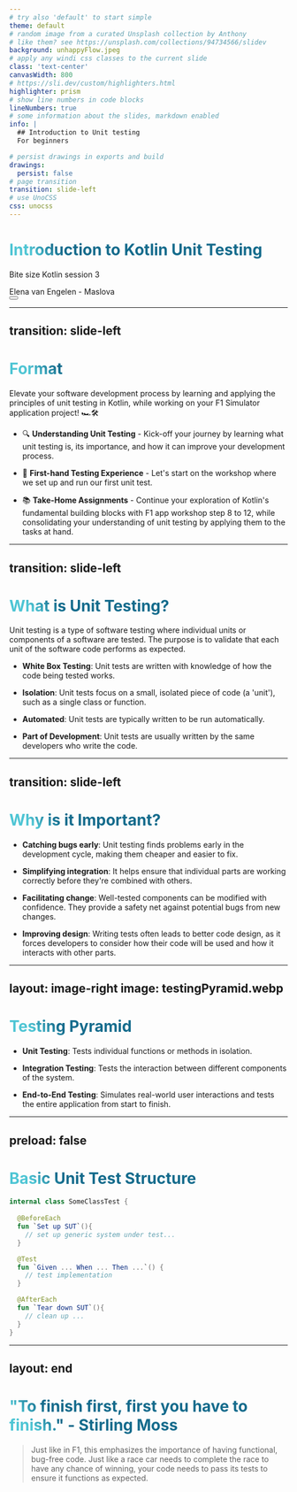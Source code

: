 ```yaml
---
# try also 'default' to start simple
theme: default
# random image from a curated Unsplash collection by Anthony
# like them? see https://unsplash.com/collections/94734566/slidev
background: unhappyFlow.jpeg
# apply any windi css classes to the current slide
class: 'text-center'
canvasWidth: 800
# https://sli.dev/custom/highlighters.html
highlighter: prism
# show line numbers in code blocks
lineNumbers: true
# some information about the slides, markdown enabled
info: |
  ## Introduction to Unit testing
  For beginners

# persist drawings in exports and build
drawings:
  persist: false
# page transition
transition: slide-left
# use UnoCSS
css: unocss
---
```


# Introduction to Kotlin Unit Testing 

Bite size Kotlin session 3

<div class="pt-12">
    Elena van Engelen - Maslova
</div>

<div class="abs-br m-6 flex gap-2">
  <button @click="$slidev.nav.openInEditor()" title="Open in Editor" class="text-xl slidev-icon-btn opacity-50 !border-none !hover:text-white">
    <carbon:edit />
  </button>
  <a href="https://github.com/elenavanengelenmaslova/kotlin-unit-testing-presentation" target="_blank" alt="GitHub"
    class="text-xl slidev-icon-btn opacity-50 !border-none !hover:text-white">
    <carbon-logo-github />
  </a>
</div>

<!--

-->

---
transition: slide-left
---

# Format

Elevate your software development process by learning and applying the principles of unit testing in Kotlin, while working on your F1 Simulator application project! 🏎️️🛠️


<v-clicks>

- 🔍 **Understanding Unit Testing** - Kick-off your journey by learning what unit testing is, its importance, and how it can improve your development process.

- 🧪 **First-hand Testing Experience** - Let's start on the workshop where we set up and run our first unit test.

- 📚 **Take-Home Assignments** -  Continue your exploration of Kotlin's fundamental building blocks with F1 app workshop step 8 to 12, while consolidating your understanding of unit testing by applying them to the tasks at hand.

</v-clicks>

<style>
h1 {
  background-color: #2B90B6;
  background-image: linear-gradient(45deg, #4EC5D4 10%, #146b8c 20%);
  background-size: 100%;
  -webkit-background-clip: text;
  -moz-background-clip: text;
  -webkit-text-fill-color: transparent;
  -moz-text-fill-color: transparent;
}
</style>

<!--
Here is another comment.
-->

---
transition: slide-left
---

# What is Unit Testing?

Unit testing is a type of software testing where individual units or components of a software are tested. The purpose is to validate that each unit of the software code performs as expected.

<v-clicks>

* **White Box Testing**: Unit tests are written with knowledge of how the code being tested works. 

* **Isolation**: Unit tests focus on a small, isolated piece of code (a 'unit'), such as a single class or function. 

* **Automated**: Unit tests are typically written to be run automatically. 

* **Part of Development**: Unit tests are usually written by the same developers who write the code. 

</v-clicks>

---
transition: slide-left
---

# Why is it Important?

<v-clicks>

 * **Catching bugs early**: Unit testing finds problems early in the development cycle, making them cheaper and easier to fix.

 * **Simplifying integration**: It helps ensure that individual parts are working correctly before they're combined with others.

 * **Facilitating change**: Well-tested components can be modified with confidence. They provide a safety net against potential bugs from new changes.
 
 * **Improving design**: Writing tests often leads to better code design, as it forces developers to consider how their code will be used and how it interacts with other parts.

</v-clicks>

---
layout: image-right
image: testingPyramid.webp
---

# Testing Pyramid

<v-clicks>

* **Unit Testing**: Tests individual functions or methods in isolation.

* **Integration Testing**: Tests the interaction between different components of the system.

* **End-to-End Testing**: Simulates real-world user interactions and tests the entire application from start to finish.

</v-clicks>


---
preload: false
---

# Basic Unit Test Structure

```kotlin {all|3-6|8-11|13-16|all}
internal class SomeClassTest {
  
  @BeforeEach
  fun `Set up SUT`(){
    // set up generic system under test...
  }

  @Test
  fun `Given ... When ... Then ...`() {
    // test implementation
  }

  @AfterEach
  fun `Tear down SUT`(){
    // clean up ...
  }
}
```

---
layout: end
---

# "To finish first, first you have to finish." - Stirling Moss
> Just like in F1, this emphasizes the importance of having functional,
> bug-free code. Just like a race car needs to complete the race to 
> have any chance of winning, your code needs to pass its tests to 
> ensure it functions as expected.
